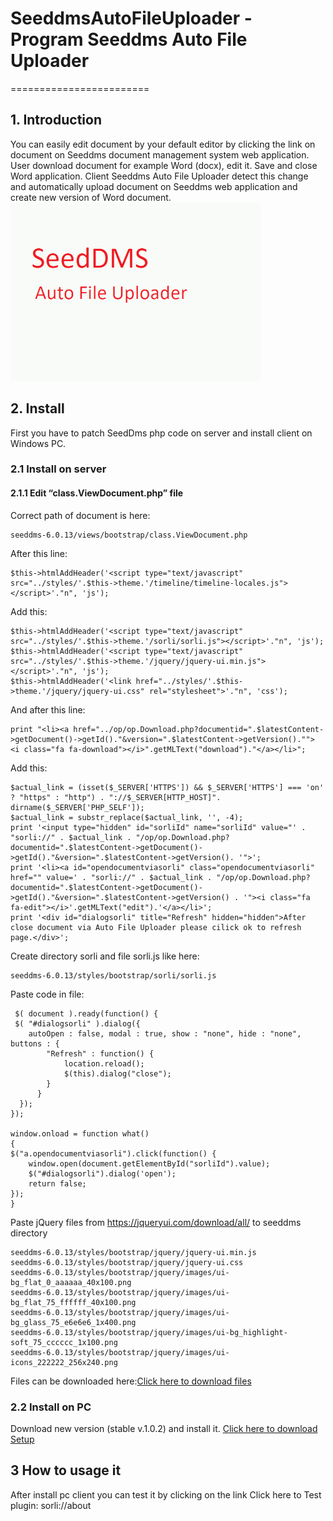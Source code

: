 # SeeddmsAutoFileUploader - Program Seeddms Auto File Uploader
========================

## 1. Introduction
You can easily edit document by your default editor by clicking the link on document on Seeddms 
document management system web application. 
User download document for example Word (docx), edit it. Save and close Word application. 
Client Seeddms Auto File Uploader detect this change and automatically upload document on 
Seeddms web application and create new version of Word document.
![seeddmsautofileuploadersmall](seeddmsautofileuploadersmall.gif)

## 2. Install
First you have to patch SeedDms php code on server and install client on Windows PC.

### 2.1 Install on server

#### 2.1.1 Edit “class.ViewDocument.php” file
Correct path of document is here:
```
seeddms-6.0.13/views/bootstrap/class.ViewDocument.php
```

After this line:
```
$this->htmlAddHeader('<script type="text/javascript" src="../styles/'.$this->theme.'/timeline/timeline-locales.js"></script>'."n", 'js');
```
Add this:
```
$this->htmlAddHeader('<script type="text/javascript" src="../styles/'.$this->theme.'/sorli/sorli.js"></script>'."n", 'js'); 
$this->htmlAddHeader('<script type="text/javascript" src="../styles/'.$this->theme.'/jquery/jquery-ui.min.js"></script>'."n", 'js'); 
$this->htmlAddHeader('<link href="../styles/'.$this->theme.'/jquery/jquery-ui.css" rel="stylesheet">'."n", 'css');
```
And after this line:
```
print "<li><a href="../op/op.Download.php?documentid=".$latestContent->getDocument()->getId()."&version=".$latestContent->getVersion().""> <i class="fa fa-download"></i>".getMLText("download")."</a></li>"; 
```
Add this:
```
$actual_link = (isset($_SERVER['HTTPS']) && $_SERVER['HTTPS'] === 'on' ? "https" : "http") . "://$_SERVER[HTTP_HOST]". dirname($_SERVER['PHP_SELF']);
$actual_link = substr_replace($actual_link, '', -4);
print '<input type="hidden" id="sorliId" name="sorliId" value="' . "sorli://" . $actual_link . "/op/op.Download.php?documentid=".$latestContent->getDocument()->getId()."&version=".$latestContent->getVersion(). '">';
print '<li><a id="opendocumentviasorli" class="opendocumentviasorli" href="" value=' . "sorli://" . $actual_link . "/op/op.Download.php?documentid=".$latestContent->getDocument()->getId()."&version=".$latestContent->getVersion() . '"><i class="fa fa-edit"></i>'.getMLText("edit").'</a></li>';
print '<div id="dialogsorli" title="Refresh" hidden="hidden">After close document via Auto File Uploader please cilick ok to refresh page.</div>';
```

Create directory sorli and file sorli.js like here:
```
seeddms-6.0.13/styles/bootstrap/sorli/sorli.js
```
Paste code in file:
```
 $( document ).ready(function() {
 $( "#dialogsorli" ).dialog({
    autoOpen : false, modal : true, show : "none", hide : "none",   buttons : {
        "Refresh" : function() {
            location.reload();   
            $(this).dialog("close");
        }
      }
  });
});

window.onload = function what()
{
$("a.opendocumentviasorli").click(function() { 
    window.open(document.getElementById("sorliId").value);
    $("#dialogsorli").dialog('open');
    return false;
});
}
```
Paste jQuery files from https://jqueryui.com/download/all/ to seeddms directory
```
seeddms-6.0.13/styles/bootstrap/jquery/jquery-ui.min.js
seeddms-6.0.13/styles/bootstrap/jquery/jquery-ui.css
seeddms-6.0.13/styles/bootstrap/jquery/images/ui-bg_flat_0_aaaaaa_40x100.png
seeddms-6.0.13/styles/bootstrap/jquery/images/ui-bg_flat_75_ffffff_40x100.png
seeddms-6.0.13/styles/bootstrap/jquery/images/ui-bg_glass_75_e6e6e6_1x400.png
seeddms-6.0.13/styles/bootstrap/jquery/images/ui-bg_highlight-soft_75_cccccc_1x100.png
seeddms-6.0.13/styles/bootstrap/jquery/images/ui-icons_222222_256x240.png
```
Files can be downloaded here:[Click here to download files](https://github.com/developersorli/SeeddmsAutoFileUploader/raw/main/server%20patch/release/replace.zip)


### 2.2 Install on PC

Download new version (stable v.1.0.2) and install it.
[Click here to download Setup](https://github.com/developersorli/SeeddmsAutoFileUploader/raw/main/client/SetupSeeddmsAutoFileUploader/bin/Release/SetupSeeddmsAutoFileUploader.msi)

## 3 How to usage it
After install pc client you can test it by clicking on the link
Click here to Test plugin: sorli://about

